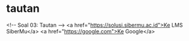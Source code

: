 # tautan
&lt;!-- Soal 03: Tautan -->  &lt;a href="https://solusi.sibermu.ac.id">Ke LMS SiberMu&lt;/a> &lt;a href="https://google.com">Ke Google&lt;/a>
